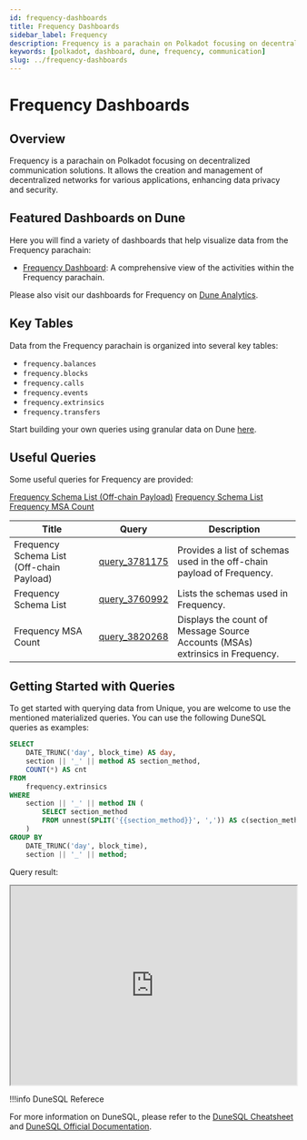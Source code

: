 ```yaml
---
id: frequency-dashboards
title: Frequency Dashboards
sidebar_label: Frequency
description: Frequency is a parachain on Polkadot focusing on decentralized communication solutions.
keywords: [polkadot, dashboard, dune, frequency, communication]
slug: ../frequency-dashboards
---
```


# Frequency Dashboards

## Overview

Frequency is a parachain on Polkadot focusing on decentralized communication solutions. It allows
the creation and management of decentralized networks for various applications, enhancing data
privacy and security.

## Featured Dashboards on Dune

Here you will find a variety of dashboards that help visualize data from the Frequency parachain:

- [Frequency Dashboard](https://dune.com/substrate/frequency): A comprehensive view of the
  activities within the Frequency parachain.

Please also visit our dashboards for Frequency on
[Dune Analytics](https://dune.com/discover/content/relevant?q=title:Frequency%20author:substrate).

## Key Tables

Data from the Frequency parachain is organized into several key tables:

- `frequency.balances`
- `frequency.blocks`
- `frequency.calls`
- `frequency.events`
- `frequency.extrinsics`
- `frequency.transfers`

Start building your own queries using granular data on Dune
[here](https://dune.com/queries?category=canonical&namespace=frequency).

## Useful Queries

Some useful queries for Frequency are provided:

[Frequency Schema List (Off-chain Payload)](https://dune.com/queries/3781175)
[Frequency Schema List](https://dune.com/queries/3760992)
[Frequency MSA Count](https://dune.com/queries/3820268)

| Title                                     | Query                                             | Description                                                                   |
| ----------------------------------------- | ------------------------------------------------- | ----------------------------------------------------------------------------- |
| Frequency Schema List (Off-chain Payload) | [query_3781175](https://dune.com/queries/3781175) | Provides a list of schemas used in the off-chain payload of Frequency.        |
| Frequency Schema List                     | [query_3760992](https://dune.com/queries/3760992) | Lists the schemas used in Frequency.                                          |
| Frequency MSA Count                       | [query_3820268](https://dune.com/queries/3820268) | Displays the count of Message Source Accounts (MSAs) extrinsics in Frequency. |

## Getting Started with Queries

To get started with querying data from Unique, you are welcome to use the mentioned materialized
queries. You can use the following DuneSQL queries as examples:

```sql title="Frequency Extrinsics by Day" showLineNumbers
SELECT
    DATE_TRUNC('day', block_time) AS day,
    section || '_' || method AS section_method,
    COUNT(*) AS cnt
FROM
    frequency.extrinsics
WHERE
    section || '_' || method IN (
        SELECT section_method
        FROM unnest(SPLIT('{{section_method}}', ',')) AS c(section_method)
    )
GROUP BY
    DATE_TRUNC('day', block_time),
    section || '_' || method;
```

Query result:

<iframe src="https://dune.com/embeds/3760873/6325506/d2393c18-9438-4199-bbd9-27cc28324e6f" height="350" width="100%"></iframe>

!!!info DuneSQL Referece

For more information on DuneSQL, please refer to the [DuneSQL Cheatsheet](../dunesql-cheatsheet.md)
and
[DuneSQL Official Documentation](https://docs.dune.com/query-engine/Functions-and-operators/index).


